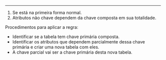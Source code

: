 ***

1. Se está na primeira forma normal.
2. Atributos não chave dependem da chave composta em sua totalidade.

Procedimentos para aplicar a regra:
* Identificar se a tabela tem chave primária composta.
* Identificar os atributos que dependem parcialmente dessa chave primária e criar uma nova tabela com eles.
* A chave parcial vai ser a chave primária desta nova tabela.